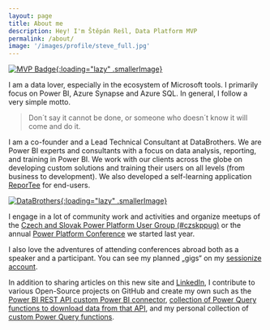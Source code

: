 ```yaml
---
layout: page
title: About me
description: Hey! I'm Štěpán Rešl, Data Platform MVP
permalink: /about/
image: '/images/profile/steve_full.jpg'
---
```

[![MVP Badge]({{site.baseurl}}/images/infographic/mvp.jpg){:loading="lazy" .smallerImage}](https://mvp.microsoft.com/en-us/PublicProfile/5003801)

I am a data lover, especially in the ecosystem of Microsoft tools. I primarily focus on Power BI, Azure Synapse and Azure SQL. In general, I follow a very simple motto.

> Don´t say it cannot be done, or someone who doesn´t know it will come and do it.

I am a co-founder and a Lead Technical Consultant at DataBrothers. We are Power BI experts and consultants with a focus on data analysis, reporting, and training in Power BI. We work with our clients across the globe on developing custom solutions and training their users on all levels (from business to development). We also developed a self-learning application [ReporTee](https://reportee.cz/en/) for end-users.

[![DataBrothers](https://www.databrothers.cz/wp-content/uploads/2022/02/data-brothers-logo-cerne-3.svg){:loading="lazy" .smallerImage}](https://www.databrothers.cz/en/make-your-data-shine/)

I engage in a lot of community work and activities and organize meetups of the [Czech and Slovak Power Platform User Group (#czskppug)](https://www.meetup.com/czskppug/) or the annual [Power Platform Conference](https://www.powerconference.cz/) we started last year.

I also love the adventures of attending conferences abroad both as a speaker and a participant. You can see my planned „gigs“ on my [sessionize account](https://sessionize.com/stepan-resl/).

In addition to sharing articles on this new site and [LinkedIn](https://www.linkedin.com/in/%C5%A1t%C4%9Bp%C3%A1n-re%C5%A1l-464084152/), I contribute to various Open-Source projects on GitHub and create my own such as the [Power BI REST API custom Power BI connector](https://github.com/tirnovar/Power-BI-Admin-REST-API-Connector), [collection of Power Query functions to download data from that API](https://github.com/tirnovar/Power_BI_REST_API_PQ), and my personal collection of [custom Power Query functions](https://github.com/tirnovar/m-custom-functions).